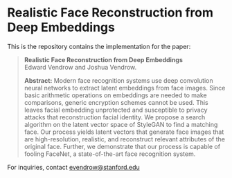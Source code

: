 # Realistic Face Reconstruction from Deep Embeddings
This is the repository contains the implementation for the paper:

> **Realistic Face Reconstruction from Deep Embeddings**<br>
> Edward Vendrow and Joshua Vendrow.
> 
> **Abstract:** Modern face recognition systems use deep convolution neural networks to extract latent embeddings from face images. Since basic arithmetic operations on embeddings are needed to make comparisons, generic encryption schemes cannot be used. This leaves facial embedding unprotected and susceptible to privacy attacks that reconstruction facial identity. We propose a search algorithm on the latent vector space of StyleGAN to find a matching face. Our process yields latent vectors that generate face images that are high-resolution, realistic, and reconstruct relevant attributes of the original face. Further, we demonstrate that our process is capable of fooling FaceNet, a state-of-the-art face recognition system.

For inquiries, contact [evendrow@stanford.edu](mailto:evendrow@stanford.edu)

